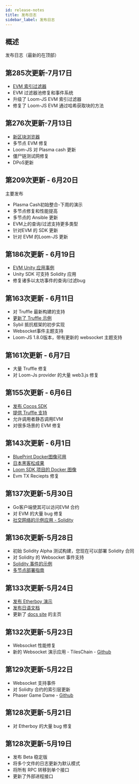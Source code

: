 ```yaml
---
id: release-notes
title: 发布日志
sidebar_label: 发布日志
---
```

## 概述

发布日志（最新的在顶部）

## 第285次更新-7月17日

* [EVM 索引过滤器](https://loomx.io/developers/docs/en/web3js-event-filters.html)
* EVM 过滤器池修复和事件系统
* 升级了 Loom-JS EVM 索引过滤器
* 修复了 Loom-JS EVM 通过哈希获取块的方法

## 第276次更新-7月13日

* [新区块浏览器](block-explorer-tutorial.html)
* 多节点 EVM 修复 
* Loom-JS 对 Plasma cash 更新
* 僵尸链测试网修复
* DPoS更新

## 第209次更新 - 6月20日

主要发布

* Plasma Cash初始整合-下周的演示
* 多节点修复和性能提高
* 多节点的 Ansible 更新
* EVM上的查询/过滤支持更多类型 
* 针对EVM 的 SDK 更新 
* 针对 EVM 的Loom-JS 更新

## 第186次更新 - 6月19日

* [EVM Unity 应用事例](https://loomx.io/developers/docs/en/unity-sample-tiles-chain-evm.html)
* Unity SDK 可支持 Solidity 应用
* 修复诸多以太坊事件的查询/过滤bug

## 第163次更新 - 6月11日

* 对 Truffle 最新构建的支持
* [更新了 Truffle 示例](https://github.com/loomnetwork/loom-truffle-provider)
* Sybil 抵抗框架的初步实现
* Websocket事件主题支持 
* Loom-JS 1.8.0版本，带有更新的 websocket 主题支持

## 第161次更新 - 6月7日

* 大量 Truffle 修复
* 对 Loom-Js provider 的大量 web3.js 修复

## 第155次更新 - 6月6日

* [发布 Cocos SDK ](cocos-sdk-quickstart.html)
* [提供 Truffle 支持](truffle-deploy.html)
* 允许调用者静态调用EVM
* 对很多场景的 EVM 修复 

## 第143次更新 - 6月1日

* [BluePrint Docker图像可用](docker-blueprint.html)
* [日本黑客松成果](https://medium.com/loom-network/highlights-from-the-first-loom-unity-sdk-hackathon-tokyo-edition-6ed723747c19)
* [Loom SDK 项目的 Docker 图像](https://hub.docker.com/r/loomnetwork/)
* Evm TX Reciepts 修复 

## 第137次更新-5月30日

* Go客户端使其可以访问EVM 合约
* 对 EVM 的大量 bug 修复
* [社交网络的示例应用 - Solidity](simple-social-network-example.html)

## 第136次更新-5月28日

* 初始 Solidity Alpha 测试构建，您现在可以部署 Solidity 合同
* 对 Solidity 的 Websocket 事件支持 
* [Solidity 事件的示例](phaser-sdk-demo-web3-websocket.html)
* [多节点部署指南](multi-node-deployment.html)

## 第133次更新-5月24日

* [发布 Etherboy 演示](https://loomx.io/developers/docs/en/etherboy-game.html)
* [发布日语文档](https://loomx.io/developers/ja)
* 更新了 [docs site](https://loomx.io/developers/en/) 的主页 

## 第132次更新-5月23日

* Websocket 性能修复
* 新的 Websocket 演示应用 - TilesChain - [Github](https://github.com/loomnetwork/tiles-chain) 

## 第129次更新-5月22日

* Websocket 支持事件
* 对 Solidty 合约的索引层更新
* Phaser Game Dame - [Github](https://github.com/loomnetwork/phaser-sdk-demo)

## 第128次更新-5月21日

* 对 Etherboy 的大量 bug 修复

## 第128次更新-5月19日

* 发布 Beta 稳定版 
* 将多个文件的日志更新为默认模式 
* 将所有 RPC 转移到单个接口
* 更新了外部进程接口